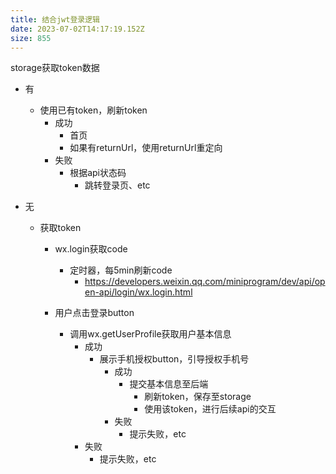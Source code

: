 ```yaml
---
title: 结合jwt登录逻辑
date: 2023-07-02T14:17:19.152Z
size: 855
---
```

storage获取token数据

- 有
  - 使用已有token，刷新token
    - 成功
      - 首页
      - 如果有returnUrl，使用returnUrl重定向
    - 失败
      - 根据api状态码
        - 跳转登录页、etc
  
- 无
  - 获取token
    
    - wx.login获取code 
      - 定时器，每5min刷新code
        - https://developers.weixin.qq.com/miniprogram/dev/api/open-api/login/wx.login.html
    
    - 用户点击登录button
      - 调用wx.getUserProfile获取用户基本信息
        - 成功
          - 展示手机授权button，引导授权手机号
            - 成功
              - 提交基本信息至后端
                - 刷新token，保存至storage
                - 使用该token，进行后续api的交互
            - 失败
              - 提示失败，etc
        - 失败
          - 提示失败，etc
